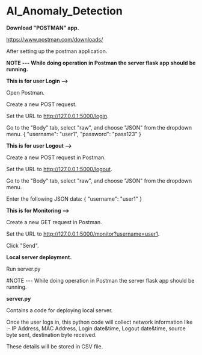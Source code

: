 # AI_Anomaly_Detection

**Download "POSTMAN" app.**

https://www.postman.com/downloads/

After setting up the postman application.

**NOTE --- While doing operation in Postman the server flask app should be running.**

**This is for user Login -->**

Open Postman.

Create a new POST request.

Set the URL to http://127.0.0.1:5000/login.

Go to the "Body" tab, select "raw", and choose "JSON" from the dropdown menu.
{
    "username": "user1",
    "password": "pass123"
}

**This is for user Logout -->**

Create a new POST request in Postman.

Set the URL to http://127.0.0.1:5000/logout.

Go to the "Body" tab, select "raw", and choose "JSON" from the dropdown menu.

Enter the following JSON data:
{
    "username": "user1"
}

**This is for Monitoring -->**

Create a new GET request in Postman.

Set the URL to http://127.0.0.1:5000/monitor?username=user1.

Click "Send".

**Local server deployment.**

Run server.py

#NOTE --- While doing operation in Postman the server flask app should be running.

**server.py**

Contains a code for deploying local server.

Once the user logs in, this python code will collect network information like :- IP Address, MAC Address, Login date&time, Logout date&time, source byte sent, destination byte received.

These details will be stored in CSV file.

